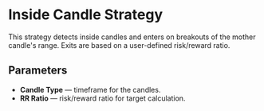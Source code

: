 # Inside Candle Strategy

This strategy detects inside candles and enters on breakouts of the mother candle's range. Exits are based on a user-defined risk/reward ratio.

## Parameters
- **Candle Type** — timeframe for the candles.
- **RR Ratio** — risk/reward ratio for target calculation.


